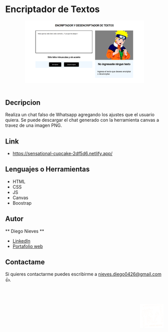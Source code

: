 # Encriptador de Textos
<div align="center" width="50">
    <img src="./img/bg.png" width="75%"/>
</div><br/>

## Decripcion

Realiza un chat falso de Whatsapp agregando los ajustes que el usuario quiera. Se puede descargar el chat generado con la herramienta canvas a travez de una imagen PNG.

## Link

- https://sensational-cupcake-2df5d6.netlify.app/

## Lenguajes o Herramientas

- HTML
- CSS
- JS
- Canvas
- Boostrap

## Autor

** Diego Nieves **

- [LinkedIn](https://www.linkedin.com/in/diego-nieves-04b409242/)
- [Portafolio web](https://nvs-portfolio.netlify.app)

## Contactame

Si quieres contactarme puedes escribirme a nieves.diego0426@gmail.com 👍.

<br/><br/>
<div align="right" width="50">
    <img src="./img/logo_secondary.webp" width="15%"/>
</div>